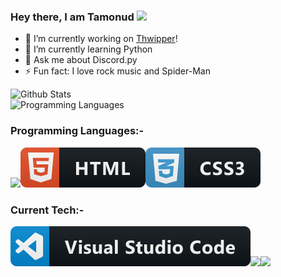 ### Hey there, I am Tamonud <img src="https://raw.githubusercontent.com/MartinHeinz/MartinHeinz/master/wave.gif" width="30px">

- 🔭 I’m currently working on <a href="https://github.com/spidey711/Thwipper-bot">Thwipper</a>!
- 🌱 I’m currently learning Python
- 💬 Ask me about Discord.py
- ⚡ Fun fact: I love rock music and Spider-Man<br>

![Github Stats](https://github-readme-stats.vercel.app/api?username=spidey711&theme=monokai&show_icons=true&count_private=true)<br>
![Programming Languages](https://github-readme-stats.vercel.app/api/top-langs/?username=spidey711&layout=compact) 
<br>

### Programming Languages:-
<img src="https://raw.githubusercontent.com/fenix-hub/ColoredBadges/master/svg/dev/languages/python.svg"></img><img src="https://raw.githubusercontent.com/MikeCodesDotNET/ColoredBadges/master/svg/dev/languages/html.svg"></img><img src="https://raw.githubusercontent.com/MikeCodesDotNET/ColoredBadges/master/svg/dev/languages/css3.svg"></img>

### Current Tech:-
<img src="https://raw.githubusercontent.com/MikeCodesDotNET/ColoredBadges/master/svg/dev/tools/visualstudio_code.svg"></img><img src="https://raw.githubusercontent.com/klaasnicolaas/ColoredBadges/new-badges/svg/dev/services/github.svg"></img><img src="https://raw.githubusercontent.com/klaasnicolaas/ColoredBadges/new-badges/svg/devices/pc.svg"></img> 

